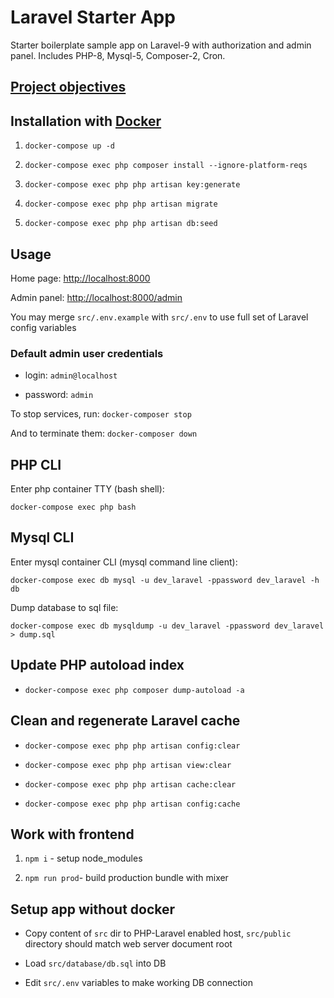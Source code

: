 # Laravel Starter App

Starter boilerplate sample app on Laravel-9 with authorization and admin panel.
Includes PHP-8, Mysql-5, Composer-2, Cron.

## [Project objectives](./TASK.md)

## Installation with [Docker](https://docs.docker.com/get-docker/)

1) `docker-compose up -d`

2) `docker-compose exec php composer install --ignore-platform-reqs`

3) `docker-compose exec php php artisan key:generate`

4) `docker-compose exec php php artisan migrate`

5) `docker-compose exec php php artisan db:seed`

## Usage

Home page: [http://localhost:8000](http://localhost:8000)

Admin panel: [http://localhost:8000/admin](http://localhost:8000/admin)

You may merge `src/.env.example` with `src/.env` to use full set of Laravel config variables

### Default admin user credentials

- login: `admin@localhost`

- password: `admin`

To stop services, run: `docker-composer stop`

And to terminate them: `docker-composer down` 

## PHP CLI

Enter php container TTY (bash shell):

`docker-compose exec php bash`

## Mysql CLI

Enter mysql container CLI (mysql command line client):

`docker-compose exec db mysql -u dev_laravel -ppassword dev_laravel -h db`

Dump database to sql file:

`docker-compose exec db mysqldump -u dev_laravel -ppassword dev_laravel > dump.sql`

## Update PHP autoload index

- `docker-compose exec php composer dump-autoload -a`

## Clean and regenerate Laravel cache

- `docker-compose exec php php artisan config:clear`

- `docker-compose exec php php artisan view:clear`

- `docker-compose exec php php artisan cache:clear`

- `docker-compose exec php php artisan config:cache`

## Work with frontend

1) `npm i` - setup node_modules

2) `npm run prod`- build production bundle with mixer

## Setup app without docker

- Copy content of `src` dir to PHP-Laravel enabled host,
  `src/public` directory should match web server document root

- Load `src/database/db.sql` into DB

- Edit `src/.env` variables to make working DB connection